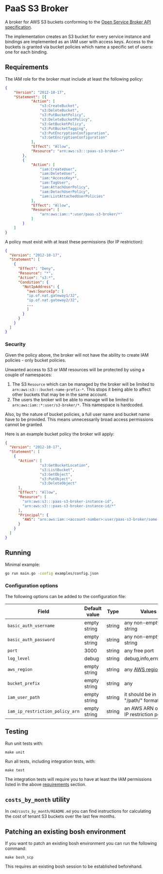 # PaaS S3 Broker

A broker for AWS S3 buckets conforming to the [Open Service Broker API specification](https://github.com/openservicebrokerapi/servicebroker/blob/v2.14/spec.md).

The implementation creates an S3 bucket for every service instance and bindings are implemented as an IAM user with access keys. Access to the buckets is granted via bucket policies which name a specific set of users: one for each binding.

## Requirements

The IAM role for the broker must include at least the following policy:

```json
{
    "Version": "2012-10-17",
    "Statement": [{
            "Action": [
                "s3:CreateBucket",
                "s3:DeleteBucket",
                "s3:PutBucketPolicy",
                "s3:DeleteBucketPolicy",
                "s3:GetBucketPolicy",
                "s3:PutBucketTagging",
                "s3:PutEncryptionConfiguration",
                "s3:GetEncryptionConfiguration"
            ],
            "Effect": "Allow",
            "Resource": "arn:aws:s3:::paas-s3-broker-*"
        },
        {
            "Action": [
                "iam:CreateUser",
                "iam:DeleteUser",
                "iam:*AccessKey*",
                "iam:TagUser",
                "iam:AttachUserPolicy",
                "iam:DetachUserPolicy",
                "iam:ListAttachedUserPolicies"
            ],
            "Effect": "Allow",
            "Resource": [
                "arn:aws:iam::*:user/paas-s3-broker/*"
            ]
        }
    ]
}
```

A policy must exist with at least these permissions (for IP restriction):

```json
{
  "Version": "2012-10-17",
  "Statement": [
    {
      "Effect": "Deny",
      "Resource": "*",
      "Action": "s3:*",
      "Condition": {
        "NotIpAddress": {
          "aws:SourceIp": [
          "ip.of.nat.gateway1/32",
          "ip.of.nat.gateway2/32",
          ...
          ]
        }
      }
    }
  ]
}

```

### Security

Given the policy above, the broker will not have the ability to create IAM policies - only bucket policies.

Unwanted access to S3 or IAM resources will be protected by using a couple of namespaces:

1. The S3 `Resource` which can be managed by the broker will be limited to `arn:aws:s3:::bucket-name-prefix-*`. This stops it being able to affect other buckets that may be in the same account.
2. The users the broker will be able to manage will be limited to `arn:aws:iam::*:user/s3-broker/*`. This namespace is hardcoded.

Also, by the nature of bucket policies, a full user name and bucket name have to be provided. This means unnecessarily broad access permissions cannot be granted.

Here is an example bucket policy the broker will apply:

```json
{
  "Version": "2012-10-17",
  "Statement": [
    {
      "Action": [
				"s3:GetBucketLocation",
				"s3:ListBucket",
				"s3:GetObject",
				"s3:PutObject",
				"s3:DeleteObject"
      ],
      "Effect": "Allow",
      "Resource": [
      	"arn:aws:s3:::paas-s3-broker-instance-id",
      	"arn:aws:s3:::paas-s3-broker-instance-id/*"
      ],
      "Principal": {
        "AWS": "arn:aws:iam::<account-number>:user/paas-s3-broker/some-user-id"
      }
    }
  ]
}
```

## Running

Minimal example:

```bash
go run main.go -config examples/config.json
```

### Configuration options

The following options can be added to the configuration file:

| Field                            | Default value | Type   | Values                                                                     |
| -------------------------------- | ------------- | ------ | -------------------------------------------------------------------------- |
| `basic_auth_username`            | empty string  | string | any non-empty string                                                       |
| `basic_auth_password`            | empty string  | string | any non-empty string                                                       |
| `port`                           | 3000          | string | any free port                                                              |
| `log_level`                      | debug         | string | debug,info,error,fatal                                                     |
| `aws_region`                     | empty string  | string | any [AWS region](https://docs.aws.amazon.com/general/latest/gr/rande.html) |
| `bucket_prefix`                  | empty string  | string | any                                                                        |
| `iam_user_path`                  | empty string  | string | it should be in "/path/" format                                            |
| `iam_ip_restriction_policy_arn`  | empty string  | string | an AWS ARN of the IP restriction policy                                    |
## Testing

Run unit tests with:

```make
make unit
```

Run all tests, including integration tests, with:

```make
make test
```

The integration tests will require you to have at least the IAM permissions listed in the above [requirements](#requirements) section.

## `costs_by_month` utility

In `cmd/costs_by_month/README.md` you can find instructions for calculating the cost of tenant S3 buckets over the last few months.

## Patching an existing bosh environment

If you want to patch an existing bosh environment you can run the following command:

```
make bosh_scp
```

This requires an existing bosh session to be established beforehand.